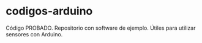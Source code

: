 # codigos-arduino
Código PROBADO. Repositorio con software de ejemplo. Útiles para utilizar sensores con Arduino. 

